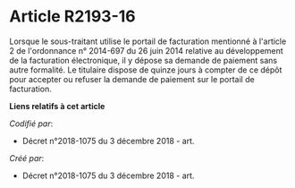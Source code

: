 # Article R2193-16

Lorsque le sous-traitant utilise le portail de facturation mentionné à l'article 2 de l'ordonnance n° 2014-697 du 26 juin
2014 relative au développement de la facturation électronique, il y dépose sa demande de paiement sans autre formalité. Le
titulaire dispose de quinze jours à compter de ce dépôt pour accepter ou refuser la demande de paiement sur le portail de
facturation.

**Liens relatifs à cet article**

_Codifié par_:

  - Décret n°2018-1075 du 3 décembre 2018 - art.

_Créé par_:

  - Décret n°2018-1075 du 3 décembre 2018 - art.
